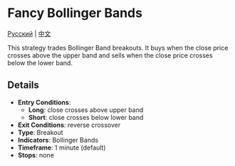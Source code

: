 # Fancy Bollinger Bands
[Русский](README_ru.md) | [中文](README_cn.md)

This strategy trades Bollinger Band breakouts. It buys when the close price crosses above the upper band and sells when the close price crosses below the lower band.

## Details

- **Entry Conditions**:
  - **Long**: close crosses above upper band
  - **Short**: close crosses below lower band
- **Exit Conditions**: reverse crossover
- **Type**: Breakout
- **Indicators**: Bollinger Bands
- **Timeframe**: 1 minute (default)
- **Stops**: none

